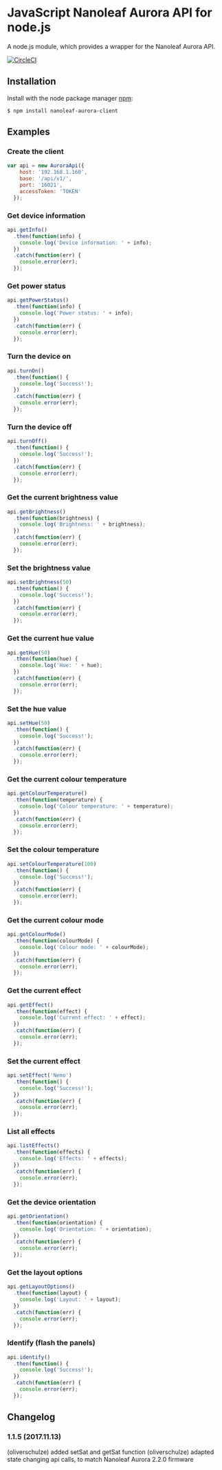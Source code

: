 # JavaScript Nanoleaf Aurora API for node.js #

A node.js module, which provides a wrapper for the Nanoleaf Aurora API.

[![CircleCI](https://circleci.com/gh/darrent/nanoleaf-aurora-api/tree/master.svg?style=svg)](https://circleci.com/gh/darrent/nanoleaf-aurora-api/tree/master)

## Installation ##

Install with the node package manager [npm](https://www.npmjs.com/package/nanoleaf-aurora-client):

```shell
$ npm install nanoleaf-aurora-client
```

## Examples ##

### Create the client ###

```javascript
var api = new AuroraApi({
    host: '192.168.1.160',
    base: '/api/v1/',
    port: '16021',
    accessToken: 'TOKEN'
  });

```

### Get device information ###

```javascript
api.getInfo()
  .then(function(info) {
    console.log('Device information: ' + info);
  })
  .catch(function(err) {
    console.error(err);
  });
```

### Get power status ###

```javascript
api.getPowerStatus()
  .then(function(info) {
    console.log('Power status: ' + info);
  })
  .catch(function(err) {
    console.error(err);
  });
```

### Turn the device on ###

```javascript
api.turnOn()
  .then(function() {
    console.log('Success!');
  })
  .catch(function(err) {
    console.error(err);
  });
```

### Turn the device off ###

```javascript
api.turnOff()
  .then(function() {
    console.log('Success!');
  })
  .catch(function(err) {
    console.error(err);
  });
```

### Get the current brightness value ###

```javascript
api.getBrightness()
  .then(function(brightness) {
    console.log('Brightness: ' + brightness);
  })
  .catch(function(err) {
    console.error(err);
  });
```

### Set the brightness value ###

```javascript
api.setBrightness(50)
  .then(function() {
    console.log('Success!');
  })
  .catch(function(err) {
    console.error(err);
  });
```

### Get the current hue value ###

```javascript
api.getHue(50)
  .then(function(hue) {
    console.log('Hue: ' + hue);
  })
  .catch(function(err) {
    console.error(err);
  });
```

### Set the hue value ###

```javascript
api.setHue(50)
  .then(function() {
    console.log('Success!');
  })
  .catch(function(err) {
    console.error(err);
  });
```

### Get the current colour temperature ###

```javascript
api.getColourTemperature()
  .then(function(temperature) {
    console.log('Colour temperature: ' + temperature);
  })
  .catch(function(err) {
    console.error(err);
  });
```

### Set the colour temperature ###

```javascript
api.setColourTemperature(100)
  .then(function() {
    console.log('Success!');
  })
  .catch(function(err) {
    console.error(err);
  });
```

### Get the current colour mode ###

```javascript
api.getColourMode()
  .then(function(colourMode) {
    console.log('Colour mode: ' + colourMode);
  })
  .catch(function(err) {
    console.error(err);
  });
```

### Get the current effect ###

```javascript
api.getEffect()
  .then(function(effect) {
    console.log('Current effect: ' + effect);
  })
  .catch(function(err) {
    console.error(err);
  });
```

### Set the current effect ###

```javascript
api.setEffect('Nemo')
  .then(function() {
    console.log('Success!');
  })
  .catch(function(err) {
    console.error(err);
  });
```

### List all effects ###

```javascript
api.listEffects()
  .then(function(effects) {
    console.log('Effects: ' + effects);
  })
  .catch(function(err) {
    console.error(err);
  });
```

### Get the device orientation ###

```javascript
api.getOrientation()
  .then(function(orientation) {
    console.log('Orientation: ' + orientation);
  })
  .catch(function(err) {
    console.error(err);
  });
```

### Get the layout options ###

```javascript
api.getLayoutOptions()
  .then(function(layout) {
    console.log('Layout: ' + layout);
  })
  .catch(function(err) {
    console.error(err);
  });
```

### Identify (flash the panels) ###

```javascript
api.identify()
  .then(function() {
    console.log('Success!');
  })
  .catch(function(err) {
    console.error(err);
  });
```

## Changelog ##

### 1.1.5 (2017.11.13)
  (oliverschulze) added setSat and getSat function
  (oliverschulze) adapted state changing api calls, to match Nanoleaf Aurora 2.2.0 firmware
